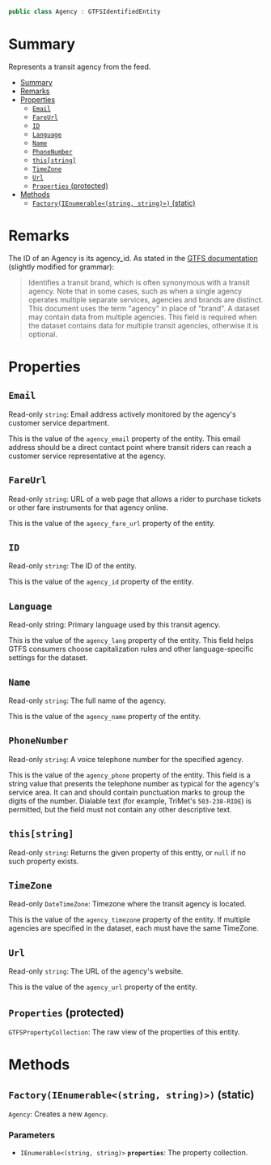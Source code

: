 ```csharp
public class Agency : GTFSIdentifiedEntity
```

# Summary
Represents a transit agency from the feed.

- [Summary](#summary)
- [Remarks](#remarks)
- [Properties](#properties)
  - [`Email`](#email)
  - [`FareUrl`](#fareurl)
  - [`ID`](#id)
  - [`Language`](#language)
  - [`Name`](#name)
  - [`PhoneNumber`](#phonenumber)
  - [`this[string]`](#thisstring)
  - [`TimeZone`](#timezone)
  - [`Url`](#url)
  - [`Properties` (protected)](#properties-protected)
- [Methods](#methods)
  - [`Factory(IEnumerable<(string, string)>)` (static)](#factoryienumerablestring-string-static)



# Remarks
The ID of an <c>Agency</c> is its <c>agency_id</c>. As stated in the [GTFS documentation](gtfs.org/reference/static#agencytxt) (slightly modified for grammar):

> Identifies a transit brand, which is often synonymous with a transit agency. Note that in some cases, such as when a single agency operates multiple separate services, agencies and brands are distinct. This document uses the term "agency" in place of "brand". A dataset may contain data from multiple agencies. This field is required when the dataset contains data for multiple transit agencies, otherwise it is optional.



# Properties


## `Email`
Read-only `string`: Email address actively monitored by the agency's customer service department.

This is the value of the `agency_email` property of the entity. This email address should be a direct contact point where transit riders can reach a customer service representative at the agency.


## `FareUrl`
Read-only `string`: URL of a web page that allows a rider to purchase tickets or other fare instruments for that agency online.

This is the value of the `agency_fare_url` property of the entity.


## `ID`
Read-only `string`: The ID of the entity.

This is the value of the `agency_id` property of the entity.


## `Language`
Read-only string: Primary language used by this transit agency.

This is the value of the `agency_lang` property of the entity. This field helps GTFS consumers choose capitalization rules and other language-specific settings for the dataset.


## `Name`
Read-only `string`: The full name of the agency.

This is the value of the `agency_name` property of the entity.


## `PhoneNumber`
Read-only `string`: A voice telephone number for the specified agency.

This is the value of the `agency_phone` property of the entity. This field is a string value that presents the telephone number as typical for the agency's service area. It can and should contain punctuation marks to group the digits of the number. Dialable text (for example, TriMet's `503-238-RIDE`) is permitted, but the field must not contain any other descriptive text.


## `this[string]`
Read-only `string`: Returns the given property of this entty, or `null` if no such property exists.


## `TimeZone`
Read-only `DateTimeZone`: Timezone where the transit agency is located.

This is the value of the `agency_timezone` property of the entity. If multiple agencies are specified in the dataset, each must have the same TimeZone.


## `Url`
Read-only `string`: The URL of the agency's website.

This is the value of the `agency_url` property of the entity.


## `Properties` (protected)
`GTFSPropertyCollection`: The raw view of the properties of this entity.



# Methods


## `Factory(IEnumerable<(string, string)>)` (static)
`Agency`: Creates a new `Agency`.

### Parameters
* `IEnumerable<(string, string)>` **`properties`**: The property collection.